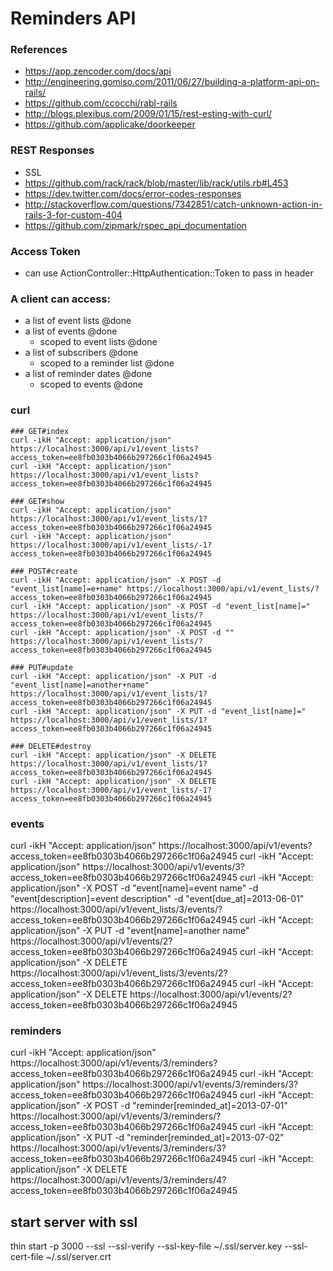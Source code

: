 # Reminders API

### References
* https://app.zencoder.com/docs/api
* http://engineering.gomiso.com/2011/06/27/building-a-platform-api-on-rails/
* https://github.com/ccocchi/rabl-rails
* http://blogs.plexibus.com/2009/01/15/rest-esting-with-curl/
* https://github.com/applicake/doorkeeper

### REST Responses
* SSL
* https://github.com/rack/rack/blob/master/lib/rack/utils.rb#L453
* https://dev.twitter.com/docs/error-codes-responses
* http://stackoverflow.com/questions/7342851/catch-unknown-action-in-rails-3-for-custom-404
* https://github.com/zipmark/rspec_api_documentation

### Access Token
* can use ActionController::HttpAuthentication::Token to pass in header

### A client can access:
* a list of event lists @done
* a list of events @done
  * scoped to event lists @done
* a list of subscribers @done
  * scoped to a reminder list @done
* a list of reminder dates @done
  * scoped to events @done

### curl
```
### GET#index
curl -ikH "Accept: application/json" https://localhost:3000/api/v1/event_lists?access_token=ee8fb0303b4066b297266c1f06a24945
curl -ikH "Accept: application/json" https://localhost:3000/api/v1/event_lists?access_token=ee8fb0303b4066b297266c1f06a24945

### GET#show
curl -ikH "Accept: application/json" https://localhost:3000/api/v1/event_lists/1?access_token=ee8fb0303b4066b297266c1f06a24945
curl -ikH "Accept: application/json" https://localhost:3000/api/v1/event_lists/-1?access_token=ee8fb0303b4066b297266c1f06a24945

### POST#create
curl -ikH "Accept: application/json" -X POST -d "event_list[name]=e+name" https://localhost:3000/api/v1/event_lists/?access_token=ee8fb0303b4066b297266c1f06a24945
curl -ikH "Accept: application/json" -X POST -d "event_list[name]=" https://localhost:3000/api/v1/event_lists/?access_token=ee8fb0303b4066b297266c1f06a24945
curl -ikH "Accept: application/json" -X POST -d "" https://localhost:3000/api/v1/event_lists/?access_token=ee8fb0303b4066b297266c1f06a24945

### PUT#update
curl -ikH "Accept: application/json" -X PUT -d "event_list[name]=another+name" https://localhost:3000/api/v1/event_lists/1?access_token=ee8fb0303b4066b297266c1f06a24945
curl -ikH "Accept: application/json" -X PUT -d "event_list[name]=" https://localhost:3000/api/v1/event_lists/1?access_token=ee8fb0303b4066b297266c1f06a24945

### DELETE#destroy
curl -ikH "Accept: application/json" -X DELETE https://localhost:3000/api/v1/event_lists/1?access_token=ee8fb0303b4066b297266c1f06a24945
curl -ikH "Accept: application/json" -X DELETE https://localhost:3000/api/v1/event_lists/-1?access_token=ee8fb0303b4066b297266c1f06a24945
```

### events
curl -ikH "Accept: application/json" https://localhost:3000/api/v1/events?access_token=ee8fb0303b4066b297266c1f06a24945
curl -ikH "Accept: application/json" https://localhost:3000/api/v1/events/3?access_token=ee8fb0303b4066b297266c1f06a24945
curl -ikH "Accept: application/json" -X POST -d "event[name]=event name" -d "event[description]=event description" -d "event[due_at]=2013-06-01" https://localhost:3000/api/v1/event_lists/3/events/?access_token=ee8fb0303b4066b297266c1f06a24945
curl -ikH "Accept: application/json" -X PUT -d "event[name]=another name" https://localhost:3000/api/v1/events/2?access_token=ee8fb0303b4066b297266c1f06a24945
curl -ikH "Accept: application/json" -X DELETE https://localhost:3000/api/v1/event_lists/3/events/2?access_token=ee8fb0303b4066b297266c1f06a24945
curl -ikH "Accept: application/json" -X DELETE https://localhost:3000/api/v1/events/2?access_token=ee8fb0303b4066b297266c1f06a24945

### reminders
curl -ikH "Accept: application/json" https://localhost:3000/api/v1/events/3/reminders?access_token=ee8fb0303b4066b297266c1f06a24945
curl -ikH "Accept: application/json" https://localhost:3000/api/v1/events/3/reminders/3?access_token=ee8fb0303b4066b297266c1f06a24945
curl -ikH "Accept: application/json" -X POST -d "reminder[reminded_at]=2013-07-01" https://localhost:3000/api/v1/events/3/reminders/?access_token=ee8fb0303b4066b297266c1f06a24945
curl -ikH "Accept: application/json" -X PUT -d "reminder[reminded_at]=2013-07-02" https://localhost:3000/api/v1/events/3/reminders/3?access_token=ee8fb0303b4066b297266c1f06a24945
curl -ikH "Accept: application/json" -X DELETE https://localhost:3000/api/v1/events/3/reminders/4?access_token=ee8fb0303b4066b297266c1f06a24945

## start server with ssl
thin start -p 3000 --ssl --ssl-verify --ssl-key-file ~/.ssl/server.key --ssl-cert-file ~/.ssl/server.crt
